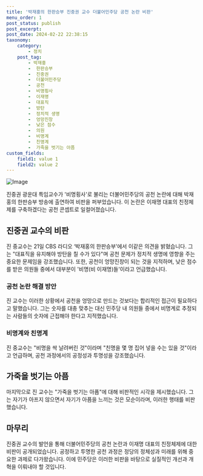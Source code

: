 ```yaml
---
title: '박재홍의 한판승부 진중권 교수 더불어민주당 공천 논란 비판'
menu_order: 1
post_status: publish
post_excerpt: 
post_date: 2024-02-22 22:38:15
taxonomy:
    category:
        - 정치
    post_tag:
        - 박재홍
        -  한판승부
        -  진중권
        -  더불어민주당
        -  공천
        -  비명횡사
        -  이재명
        -  대표직
        -  방탄
        -  정치적 생명
        -  엉망진창
        -  낮은 점수
        -  의원
        -  비명계
        -  친명계
        -  가죽을 벗기는 아픔
custom_fields:
    field1: value 1
    field2: value 2
---
```


![Image](https://imgnews.pstatic.net/image/021/2024/02/22/0002622595_001_20240222072504314.jpg?type=w647)

진중권 광운대 특임교수가 '비명횡사'로 불리는 더불어민주당의 공천 논란에 대해 박재홍의 한판승부 방송에 출연하여 비판을 퍼부었습니다. 이 논란은 이재명 대표의 친정체제를 구축하겠다는 공천 콘셉트로 일컬어졌습니다.
## 진중권 교수의 비판
진 중교수는 21일 CBS 라디오 ‘박재홍의 한판승부’에서 이같은 의견을 밝혔습니다. 그는 "대표직을 유지해야 방탄을 칠 수가 있다"며 공천 문제가 정치적 생명에 영향을 주는 중요한 문제임을 강조했습니다. 또한, 공천이 엉망진창이 되는 것을 지적하며, 낮은 점수를 받은 의원들 중에서 대부분이 '비명(비 이재명)들'이라고 언급했습니다.
### 공천 논란 해결 방안
진 교수는 이러한 상황에서 공천을 엉망으로 만드는 것보다는 합리적인 접근이 필요하다고 말했습니다. 그는 숫자를 대충 맞추는 대신 민주당 내 의원들 중에서 비명계로 추정되는 사람들의 숫자에 근접해야 한다고 지적했습니다. 
### 비명계와 친명계
진 중교수는 "비명을 싹 날려버린 것"이라며 "친명을 몇 명 집어 넣을 수는 있을 것"이라고 언급하며, 공천 과정에서의 공정성과 투명성을 강조했습니다.
## 가죽을 벗기는 아픔
마지막으로 진 교수는 "가죽을 벗기는 아픔"에 대해 비판적인 시각을 제시했습니다. 그는 자기가 아프지 않으면서 자기가 아픔을 느끼는 것은 모순이라며, 이러한 행태를 비판했습니다.
## 마무리
진중권 교수의 발언을 통해 더불어민주당의 공천 논란과 이재명 대표의 친정체제에 대한 비판이 공개되었습니다. 공정하고 투명한 공천 과정은 정당의 정체성과 미래를 위해 중요한 과제로 다가왔습니다. 이에 민주당은 이러한 비판을 바탕으로 실질적인 개선과 개혁을 이뤄내야 할 것입니다.
